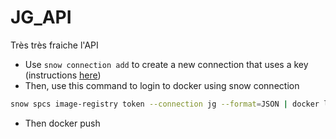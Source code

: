 # JG_API

Très très fraiche l'API

- Use `snow connection add` to create a new connection that uses a key (instructions [here](https://docs.snowflake.com/en/developer-guide/snowflake-cli/connecting/configure-connections#use-a-private-key-file-for-authentication))
- Then, use this command to login to docker using snow connection

```bash
snow spcs image-registry token --connection jg --format=JSON | docker login sfseeurope-acombes-jg-aws.registry.snowflakecomputing.com/api/public/api --username 0sessiontoken --password-stdin
```

- Then docker push
